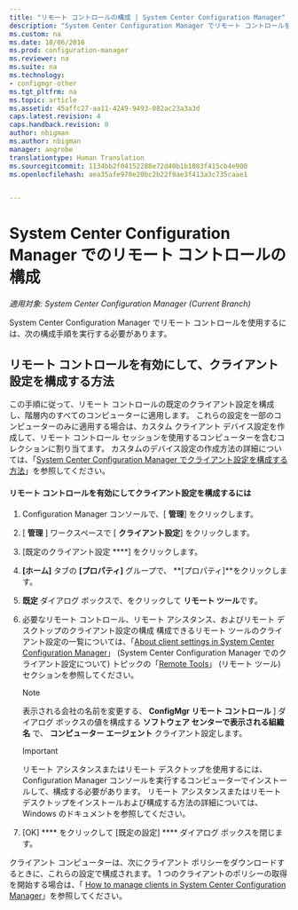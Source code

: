 ```yaml
---
title: "リモート コントロールの構成 | System Center Configuration Manager"
description: "System Center Configuration Manager でリモート コントロールをセットアップします。"
ms.custom: na
ms.date: 10/06/2016
ms.prod: configuration-manager
ms.reviewer: na
ms.suite: na
ms.technology:
- configmgr-other
ms.tgt_pltfrm: na
ms.topic: article
ms.assetid: 45affc27-aa11-4249-9493-082ac23a3a3d
caps.latest.revision: 4
caps.handback.revision: 0
author: nbigman
ms.author: nbigman
manager: angrobe
translationtype: Human Translation
ms.sourcegitcommit: 1134bb2f04152288e72d40b1b1083f415cb4e900
ms.openlocfilehash: aea35afe970e20bc2b22f9ae3f413a3c735caae1


---
```

# <a name="configuring-remote-control-in-system-center-configuration-manager"></a>System Center Configuration Manager でのリモート コントロールの構成

*適用対象: System Center Configuration Manager (Current Branch)*

System Center Configuration Manager でリモート コントロールを使用するには、次の構成手順を実行する必要があります。  

## <a name="how-to-enable-remote-control-and-configure-client-settings"></a>リモート コントロールを有効にして、クライアント設定を構成する方法  
 この手順に従って、リモート コントロールの既定のクライアント設定を構成し、階層内のすべてのコンピューターに適用します。 これらの設定を一部のコンピューターのみに適用する場合は、カスタム クライアント デバイス設定を作成して、リモート コントロール セッションを使用するコンピューターを含むコレクションに割り当てます。 カスタムのデバイス設定の作成方法の詳細については、「[System Center Configuration Manager でクライアント設定を構成する方法](../../../../core/clients/deploy/configure-client-settings.md)」を参照してください。  

#### <a name="to-enable-remote-control-and-configure-client-settings"></a>リモート コントロールを有効にしてクライアント設定を構成するには  

1.  Configuration Manager コンソールで、[ **管理**] をクリックします。  

2.  [ **管理** ] ワークスペースで [ **クライアント設定**] をクリックします。  

3.  [既定のクライアント設定 ****] をクリックします。  

4.  **[ホーム]** タブの **[プロパティ]** グループで、 **[プロパティ]**をクリックします。  

5.  **既定**  ダイアログ ボックスで、をクリックして **リモート ツール**です。  

6.  必要なリモート コントロール、リモート アシスタンス、およびリモート デスクトップのクライアント設定の構成 構成できるリモート ツールのクライアント設定の一覧については、「[About client settings in System Center Configuration Manager](../../../../core/clients/deploy/about-client-settings.md#BKMK_RemoteToolsDeviceSettings)」 (System Center Configuration Manager でのクライアント設定について) トピックの「[Remote Tools](../../../../core/clients/deploy/about-client-settings.md)」 (リモート ツール) セクションを参照してください。  

    > [!NOTE]  
    >  表示される会社の名前を変更する、 **ConfigMgr リモート コントロール** ] ダイアログ ボックスの値を構成する **ソフトウェア センターで表示される組織名** で、 **コンピューター エージェント** クライアント設定します。  

    > [!IMPORTANT]  
    >  リモート アシスタンスまたはリモート デスクトップを使用するには、Configuration Manager コンソールを実行するコンピューターでインストールして、構成する必要があります。 リモート アシスタンスまたはリモート デスクトップをインストールおよび構成する方法の詳細については、Windows のドキュメントを参照してください。  

7.  [OK] **** をクリックして [既定の設定] **** ダイアログ ボックスを閉じます。  

 クライアント コンピューターは、次にクライアント ポリシーをダウンロードするときに、これらの設定で構成されます。 1 つのクライアントのポリシーの取得を開始する場合は、「 [How to manage clients in System Center Configuration Manager](../../../../core/clients/manage/manage-clients.md)」を参照してください。  



<!--HONumber=Nov16_HO1-->


